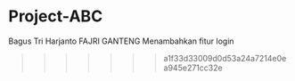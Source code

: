 # Project-ABC

Bagus Tri Harjanto
FAJRI GANTENG
Menambahkan fitur login

> > > > > > > a1f33d33009d0d53a24a7214e0ea945e271cc32e
